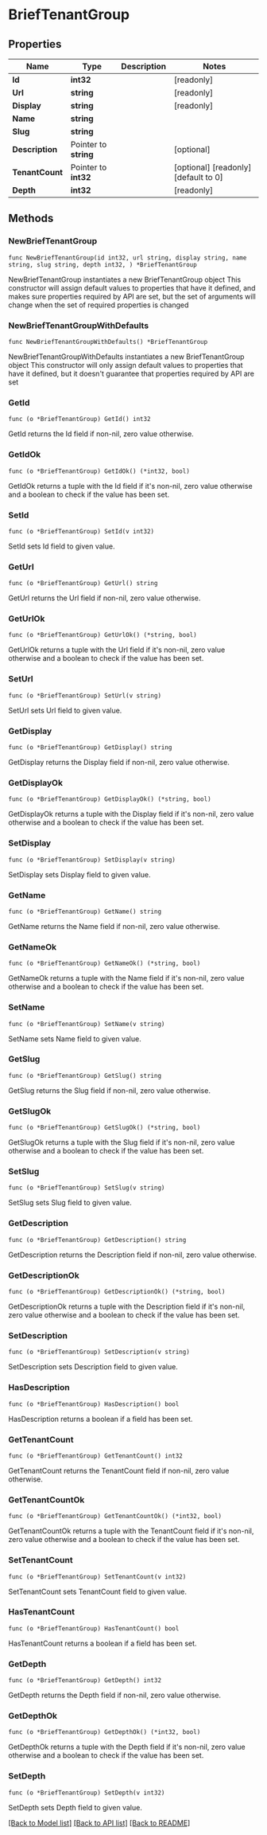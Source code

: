 # BriefTenantGroup

## Properties

Name | Type | Description | Notes
------------ | ------------- | ------------- | -------------
**Id** | **int32** |  | [readonly] 
**Url** | **string** |  | [readonly] 
**Display** | **string** |  | [readonly] 
**Name** | **string** |  | 
**Slug** | **string** |  | 
**Description** | Pointer to **string** |  | [optional] 
**TenantCount** | Pointer to **int32** |  | [optional] [readonly] [default to 0]
**Depth** | **int32** |  | [readonly] 

## Methods

### NewBriefTenantGroup

`func NewBriefTenantGroup(id int32, url string, display string, name string, slug string, depth int32, ) *BriefTenantGroup`

NewBriefTenantGroup instantiates a new BriefTenantGroup object
This constructor will assign default values to properties that have it defined,
and makes sure properties required by API are set, but the set of arguments
will change when the set of required properties is changed

### NewBriefTenantGroupWithDefaults

`func NewBriefTenantGroupWithDefaults() *BriefTenantGroup`

NewBriefTenantGroupWithDefaults instantiates a new BriefTenantGroup object
This constructor will only assign default values to properties that have it defined,
but it doesn't guarantee that properties required by API are set

### GetId

`func (o *BriefTenantGroup) GetId() int32`

GetId returns the Id field if non-nil, zero value otherwise.

### GetIdOk

`func (o *BriefTenantGroup) GetIdOk() (*int32, bool)`

GetIdOk returns a tuple with the Id field if it's non-nil, zero value otherwise
and a boolean to check if the value has been set.

### SetId

`func (o *BriefTenantGroup) SetId(v int32)`

SetId sets Id field to given value.


### GetUrl

`func (o *BriefTenantGroup) GetUrl() string`

GetUrl returns the Url field if non-nil, zero value otherwise.

### GetUrlOk

`func (o *BriefTenantGroup) GetUrlOk() (*string, bool)`

GetUrlOk returns a tuple with the Url field if it's non-nil, zero value otherwise
and a boolean to check if the value has been set.

### SetUrl

`func (o *BriefTenantGroup) SetUrl(v string)`

SetUrl sets Url field to given value.


### GetDisplay

`func (o *BriefTenantGroup) GetDisplay() string`

GetDisplay returns the Display field if non-nil, zero value otherwise.

### GetDisplayOk

`func (o *BriefTenantGroup) GetDisplayOk() (*string, bool)`

GetDisplayOk returns a tuple with the Display field if it's non-nil, zero value otherwise
and a boolean to check if the value has been set.

### SetDisplay

`func (o *BriefTenantGroup) SetDisplay(v string)`

SetDisplay sets Display field to given value.


### GetName

`func (o *BriefTenantGroup) GetName() string`

GetName returns the Name field if non-nil, zero value otherwise.

### GetNameOk

`func (o *BriefTenantGroup) GetNameOk() (*string, bool)`

GetNameOk returns a tuple with the Name field if it's non-nil, zero value otherwise
and a boolean to check if the value has been set.

### SetName

`func (o *BriefTenantGroup) SetName(v string)`

SetName sets Name field to given value.


### GetSlug

`func (o *BriefTenantGroup) GetSlug() string`

GetSlug returns the Slug field if non-nil, zero value otherwise.

### GetSlugOk

`func (o *BriefTenantGroup) GetSlugOk() (*string, bool)`

GetSlugOk returns a tuple with the Slug field if it's non-nil, zero value otherwise
and a boolean to check if the value has been set.

### SetSlug

`func (o *BriefTenantGroup) SetSlug(v string)`

SetSlug sets Slug field to given value.


### GetDescription

`func (o *BriefTenantGroup) GetDescription() string`

GetDescription returns the Description field if non-nil, zero value otherwise.

### GetDescriptionOk

`func (o *BriefTenantGroup) GetDescriptionOk() (*string, bool)`

GetDescriptionOk returns a tuple with the Description field if it's non-nil, zero value otherwise
and a boolean to check if the value has been set.

### SetDescription

`func (o *BriefTenantGroup) SetDescription(v string)`

SetDescription sets Description field to given value.

### HasDescription

`func (o *BriefTenantGroup) HasDescription() bool`

HasDescription returns a boolean if a field has been set.

### GetTenantCount

`func (o *BriefTenantGroup) GetTenantCount() int32`

GetTenantCount returns the TenantCount field if non-nil, zero value otherwise.

### GetTenantCountOk

`func (o *BriefTenantGroup) GetTenantCountOk() (*int32, bool)`

GetTenantCountOk returns a tuple with the TenantCount field if it's non-nil, zero value otherwise
and a boolean to check if the value has been set.

### SetTenantCount

`func (o *BriefTenantGroup) SetTenantCount(v int32)`

SetTenantCount sets TenantCount field to given value.

### HasTenantCount

`func (o *BriefTenantGroup) HasTenantCount() bool`

HasTenantCount returns a boolean if a field has been set.

### GetDepth

`func (o *BriefTenantGroup) GetDepth() int32`

GetDepth returns the Depth field if non-nil, zero value otherwise.

### GetDepthOk

`func (o *BriefTenantGroup) GetDepthOk() (*int32, bool)`

GetDepthOk returns a tuple with the Depth field if it's non-nil, zero value otherwise
and a boolean to check if the value has been set.

### SetDepth

`func (o *BriefTenantGroup) SetDepth(v int32)`

SetDepth sets Depth field to given value.



[[Back to Model list]](../README.md#documentation-for-models) [[Back to API list]](../README.md#documentation-for-api-endpoints) [[Back to README]](../README.md)


